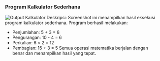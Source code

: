 ### Program Kalkulator Sederhana
![Output Kalkulator](screenshootan.jpg)
Deskripsi: Screenshot ini menampilkan hasil eksekusi program kalkulator sederhana.
Program berhasil melakukan:
- Penjumlahan: 5 + 3 = 8
- Pengurangan: 10 - 4 = 6
- Perkalian: 6 × 2 = 12
- Pembagian: 15 ÷ 3 = 5
Semua operasi matematika berjalan dengan benar dan menampilkan hasil yang tepat.
